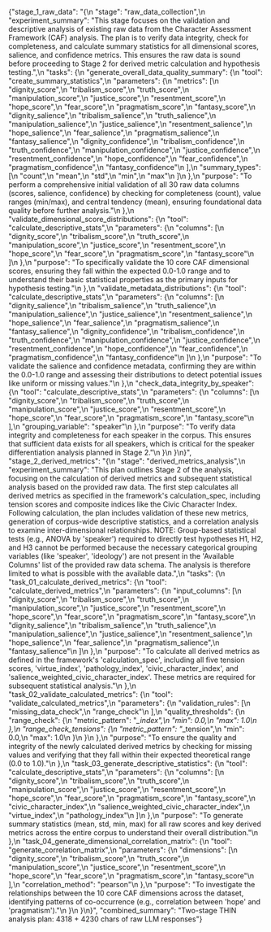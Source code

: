 {"stage_1_raw_data": "{\n  \"stage\": \"raw_data_collection\",\n  \"experiment_summary\": \"This stage focuses on the validation and descriptive analysis of existing raw data from the Character Assessment Framework (CAF) analysis. The plan is to verify data integrity, check for completeness, and calculate summary statistics for all dimensional scores, salience, and confidence metrics. This ensures the raw data is sound before proceeding to Stage 2 for derived metric calculation and hypothesis testing.\",\n  \"tasks\": {\n    \"generate_overall_data_quality_summary\": {\n      \"tool\": \"create_summary_statistics\",\n      \"parameters\": {\n        \"metrics\": [\n          \"dignity_score\",\n          \"tribalism_score\",\n          \"truth_score\",\n          \"manipulation_score\",\n          \"justice_score\",\n          \"resentment_score\",\n          \"hope_score\",\n          \"fear_score\",\n          \"pragmatism_score\",\n          \"fantasy_score\",\n          \"dignity_salience\",\n          \"tribalism_salience\",\n          \"truth_salience\",\n          \"manipulation_salience\",\n          \"justice_salience\",\n          \"resentment_salience\",\n          \"hope_salience\",\n          \"fear_salience\",\n          \"pragmatism_salience\",\n          \"fantasy_salience\",\n          \"dignity_confidence\",\n          \"tribalism_confidence\",\n          \"truth_confidence\",\n          \"manipulation_confidence\",\n          \"justice_confidence\",\n          \"resentment_confidence\",\n          \"hope_confidence\",\n          \"fear_confidence\",\n          \"pragmatism_confidence\",\n          \"fantasy_confidence\"\n        ],\n        \"summary_types\": [\n          \"count\",\n          \"mean\",\n          \"std\",\n          \"min\",\n          \"max\"\n        ]\n      },\n      \"purpose\": \"To perform a comprehensive initial validation of all 30 raw data columns (scores, salience, confidence) by checking for completeness (count), value ranges (min/max), and central tendency (mean), ensuring foundational data quality before further analysis.\"\n    },\n    \"validate_dimensional_score_distributions\": {\n      \"tool\": \"calculate_descriptive_stats\",\n      \"parameters\": {\n        \"columns\": [\n          \"dignity_score\",\n          \"tribalism_score\",\n          \"truth_score\",\n          \"manipulation_score\",\n          \"justice_score\",\n          \"resentment_score\",\n          \"hope_score\",\n          \"fear_score\",\n          \"pragmatism_score\",\n          \"fantasy_score\"\n        ]\n      },\n      \"purpose\": \"To specifically validate the 10 core CAF dimensional scores, ensuring they fall within the expected 0.0-1.0 range and to understand their basic statistical properties as the primary inputs for hypothesis testing.\"\n    },\n    \"validate_metadata_distributions\": {\n      \"tool\": \"calculate_descriptive_stats\",\n      \"parameters\": {\n        \"columns\": [\n          \"dignity_salience\",\n          \"tribalism_salience\",\n          \"truth_salience\",\n          \"manipulation_salience\",\n          \"justice_salience\",\n          \"resentment_salience\",\n          \"hope_salience\",\n          \"fear_salience\",\n          \"pragmatism_salience\",\n          \"fantasy_salience\",\n          \"dignity_confidence\",\n          \"tribalism_confidence\",\n          \"truth_confidence\",\n          \"manipulation_confidence\",\n          \"justice_confidence\",\n          \"resentment_confidence\",\n          \"hope_confidence\",\n          \"fear_confidence\",\n          \"pragmatism_confidence\",\n          \"fantasy_confidence\"\n        ]\n      },\n      \"purpose\": \"To validate the salience and confidence metadata, confirming they are within the 0.0-1.0 range and assessing their distributions to detect potential issues like uniform or missing values.\"\n    },\n    \"check_data_integrity_by_speaker\": {\n      \"tool\": \"calculate_descriptive_stats\",\n      \"parameters\": {\n        \"columns\": [\n          \"dignity_score\",\n          \"tribalism_score\",\n          \"truth_score\",\n          \"manipulation_score\",\n          \"justice_score\",\n          \"resentment_score\",\n          \"hope_score\",\n          \"fear_score\",\n          \"pragmatism_score\",\n          \"fantasy_score\"\n        ],\n        \"grouping_variable\": \"speaker\"\n      },\n      \"purpose\": \"To verify data integrity and completeness for each speaker in the corpus. This ensures that sufficient data exists for all speakers, which is critical for the speaker differentiation analysis planned in Stage 2.\"\n    }\n  }\n}", "stage_2_derived_metrics": "{\n  \"stage\": \"derived_metrics_analysis\",\n  \"experiment_summary\": \"This plan outlines Stage 2 of the analysis, focusing on the calculation of derived metrics and subsequent statistical analysis based on the provided raw data. The first step calculates all derived metrics as specified in the framework's calculation_spec, including tension scores and composite indices like the Civic Character Index. Following calculation, the plan includes validation of these new metrics, generation of corpus-wide descriptive statistics, and a correlation analysis to examine inter-dimensional relationships. NOTE: Group-based statistical tests (e.g., ANOVA by 'speaker') required to directly test hypotheses H1, H2, and H3 cannot be performed because the necessary categorical grouping variables (like 'speaker', 'ideology') are not present in the 'Available Columns' list of the provided raw data schema. The analysis is therefore limited to what is possible with the available data.\",\n  \"tasks\": {\n    \"task_01_calculate_derived_metrics\": {\n      \"tool\": \"calculate_derived_metrics\",\n      \"parameters\": {\n        \"input_columns\": [\n          \"dignity_score\",\n          \"tribalism_score\",\n          \"truth_score\",\n          \"manipulation_score\",\n          \"justice_score\",\n          \"resentment_score\",\n          \"hope_score\",\n          \"fear_score\",\n          \"pragmatism_score\",\n          \"fantasy_score\",\n          \"dignity_salience\",\n          \"tribalism_salience\",\n          \"truth_salience\",\n          \"manipulation_salience\",\n          \"justice_salience\",\n          \"resentment_salience\",\n          \"hope_salience\",\n          \"fear_salience\",\n          \"pragmatism_salience\",\n          \"fantasy_salience\"\n        ]\n      },\n      \"purpose\": \"To calculate all derived metrics as defined in the framework's 'calculation_spec', including all five tension scores, 'virtue_index', 'pathology_index', 'civic_character_index', and 'salience_weighted_civic_character_index'. These metrics are required for subsequent statistical analysis.\"\n    },\n    \"task_02_validate_calculated_metrics\": {\n      \"tool\": \"validate_calculated_metrics\",\n      \"parameters\": {\n        \"validation_rules\": [\n          \"missing_data_check\",\n          \"range_check\"\n        ],\n        \"quality_thresholds\": {\n          \"range_check\": {\n            \"metric_pattern\": \"*_index\",\n            \"min\": 0.0,\n            \"max\": 1.0\n          },\n          \"range_check_tensions\": {\n            \"metric_pattern\": \"*_tension\",\n            \"min\": 0.0,\n            \"max\": 1.0\n          }\n        }\n      },\n      \"purpose\": \"To ensure the quality and integrity of the newly calculated derived metrics by checking for missing values and verifying that they fall within their expected theoretical range (0.0 to 1.0).\"\n    },\n    \"task_03_generate_descriptive_statistics\": {\n      \"tool\": \"calculate_descriptive_stats\",\n      \"parameters\": {\n        \"columns\": [\n          \"dignity_score\",\n          \"tribalism_score\",\n          \"truth_score\",\n          \"manipulation_score\",\n          \"justice_score\",\n          \"resentment_score\",\n          \"hope_score\",\n          \"fear_score\",\n          \"pragmatism_score\",\n          \"fantasy_score\",\n          \"civic_character_index\",\n          \"salience_weighted_civic_character_index\",\n          \"virtue_index\",\n          \"pathology_index\"\n        ]\n      },\n      \"purpose\": \"To generate summary statistics (mean, std, min, max) for all raw scores and key derived metrics across the entire corpus to understand their overall distribution.\"\n    },\n    \"task_04_generate_dimensional_correlation_matrix\": {\n      \"tool\": \"generate_correlation_matrix\",\n      \"parameters\": {\n        \"dimensions\": [\n          \"dignity_score\",\n          \"tribalism_score\",\n          \"truth_score\",\n          \"manipulation_score\",\n          \"justice_score\",\n          \"resentment_score\",\n          \"hope_score\",\n          \"fear_score\",\n          \"pragmatism_score\",\n          \"fantasy_score\"\n        ],\n        \"correlation_method\": \"pearson\"\n      },\n      \"purpose\": \"To investigate the relationships between the 10 core CAF dimensions across the dataset, identifying patterns of co-occurrence (e.g., correlation between 'hope' and 'pragmatism').\"\n    }\n  }\n}", "combined_summary": "Two-stage THIN analysis plan: 4318 + 4230 chars of raw LLM responses"}